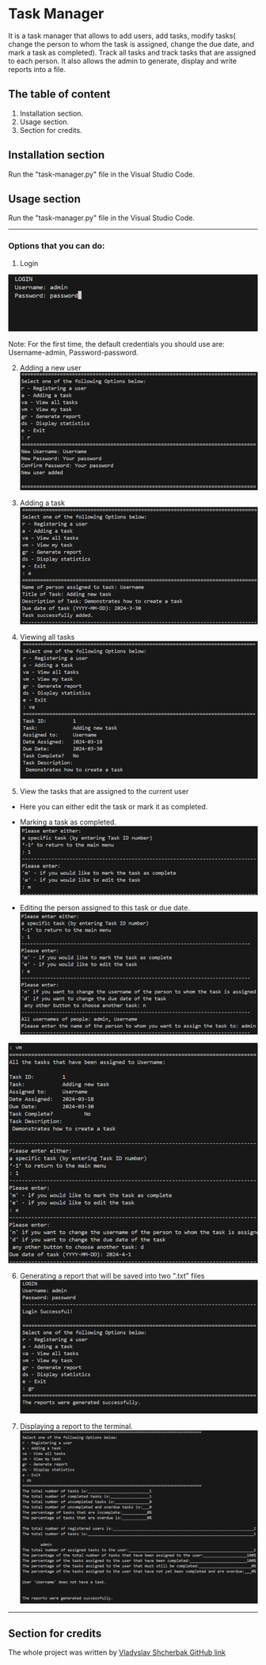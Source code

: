 
# Task Manager

It is a task manager that allows to add users, add tasks, modify tasks( change the person to whom the task is assigned, change the due date, and mark a task as completed). Track all tasks and track tasks that are assigned to each person. It also allows the admin to generate, display and write reports into a file.

## The table of content

1. Installation section.
2. Usage section.
3. Section for credits.
## Installation section

Run the "task-manager.py" file in the Visual Studio Code.
## Usage section

Run the "task-manager.py" file in the Visual Studio Code.
***
### Options that you can do:
    
   1. Login

   ![First loggin](https://github.com/Vladyslav1389/finalCapstone/blob/master/Images/First%20Login.png)
  
  Note: For the first time, the default credentials you should use are: Username-admin, Password-password.

   2. Adding a new user
   ![Adding new user](https://github.com/Vladyslav1389/byb_project/blob/master/Images/Adding%20new%20user.png)

   3. Adding a task
   ![Adding a new task](https://github.com/Vladyslav1389/byb_project/blob/master/Images/Adding%20a%20task.png)

   4. Viewing all tasks
   ![View all tasks](https://github.com/Vladyslav1389/byb_project/blob/master/Images/View%20all%20tasks.png)

   5. View the tasks that are assigned to the current user

   - Here you can either edit the task or mark it as completed.

   * Marking a task as completed.     
   ![Marking task as complete](https://github.com/Vladyslav1389/byb_project/blob/master/Images/Mark%20as%20completed.png)
   
   * Editing the person assigned to this task or due date.
   ![Changing the pearson](https://github.com/Vladyslav1389/byb_project/blob/master/Images/Editing%20the%20name%20of%20the%20user%20the%20task%20is%20assigned%20to.png)

   ![Changing due date](https://github.com/Vladyslav1389/byb_project/blob/master/Images/Editing%20the%20due%20date%20of%20the%20task.png)

   6. Generating a report that will be saved into two ".txt" files
   ![Generating a report](https://github.com/Vladyslav1389/byb_project/blob/master/Images/Generating%20the%20report.png)

   7. Displaying a report to the terminal.
   ![Displaying a report](https://github.com/Vladyslav1389/byb_project/blob/master/Images/Displaying%20the%20report.png)
***
## Section for credits

The whole project was written by [Vladyslav Shcherbak GitHub link](https://github.com/Vladyslav1389)
